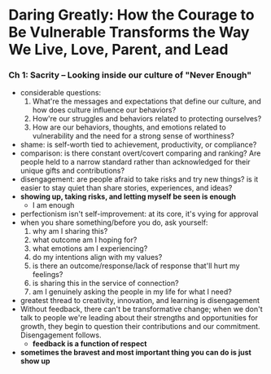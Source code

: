 # Daring Greatly: How the Courage to Be Vulnerable Transforms the Way We Live, Love, Parent, and Lead

### Ch 1: Sacrity – Looking inside our culture of "Never Enough"

* considerable questions:
  1. What're the messages and expectations that define our culture, and how does culture influence our behaviors?
  2. How're our struggles and behaviors related to protecting ourselves?
  3. How are our behaviors, thoughts, and emotions related to vulnerability and the need for a strong sense of worthiness?
* shame: is self-worth tied to achievement, productivity, or compliance?
* comparison: is there constant overt/covert comparing and ranking? Are people held to a narrow standard rather than acknowledged for their unique gifts and contributions?
* disengagement: are people afraid to take risks and try new things? is it easier to stay quiet than share stories, experiences, and ideas?
* **showing up, taking risks, and letting myself be seen is enough**
  * I am enough
* perfectionism isn't self-improvement: at its core, it's vying for approval
* when you share something/before you do, ask yourself:
  1. why am I sharing this?
  2. what outcome am I hoping for?
  3. what emotions am I experiencing?
  4. do my intentions align with my values?
  5. is there an outcome/response/lack of response that'll hurt my feelings?
  6. is sharing this in the service of connection?
  7. am I genuinely asking the people in my life for what I need?
* greatest thread to creativity, innovation, and learning is disengagement
* Without feedback, there can't be transformative change; when we don't talk to people we're leading about their strengths and opportunities for growth, they begin to question their contributions and our commitment. Disengagement follows.
  * **feedback is a function of respect**
* **sometimes the bravest and most important thing you can do is just show up**
